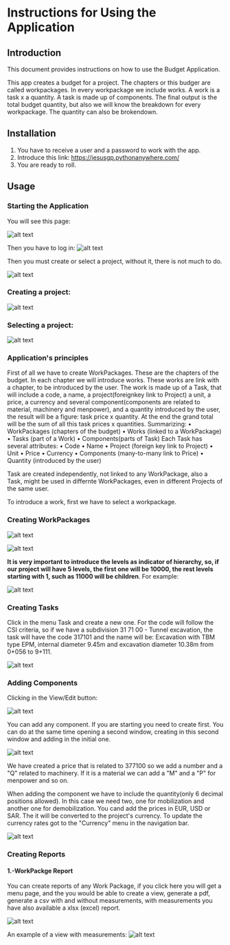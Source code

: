 # Instructions for Using the Application

## Introduction
This document provides instructions on how to use the Budget Application.

This app creates a budget for a project. The chapters or this budger are called workpackages. In every workpackage we include works. A work is a task x a quantity. A task is made up of components. The final output is the total budget quantity, but also we will know the breakdown for every workpackage. The quantity can also be brokendown.

## Installation
1. You have to receive a user and a password to work with the app.
2. Introduce this link: https://jesusgp.pythonanywhere.com/
3. You are ready to roll.

## Usage
### Starting the Application
You will see this page:

![alt text](/static/instructions/image-0.png)

Then you have to log in:
![alt text](/static/instructions/image-1.png)

Then you must create or select a project, without it, there is not much to do.

![alt text](/static/instructions/image-2.png)
### Creating a project:
![alt text](/static/instructions/image-4.png)


### Selecting a project:
![alt text](/static/instructions/image-3.png)

### Application's principles
First of all we have to create WorkPackages. These are the chapters of the budget. In each chapter we will introduce works. These works are link with a chapter, to be introduced by the user. The work is made up of a Task, that will include a code, a  name, a project(foreignkey link to Project) a unit, a price, a currency and several component(components are related to material, machinery and menpower), and a quantity introduced by the user, the result will be a figure: task price x quantity. At the end the grand total will be the sum of all this task prices x quantities.
Summarizing:
    • WorkPackages (chapters of the budget)
    • Works (linked to a WorkPackage)
    • Tasks (part of a Work)
    • Components(parts of Task)
Each Task has several attributes:
    • Code
    • Name
    • Project (foreign key link to Project)
    • Unit
    • Price
    • Currency
    • Components (many-to-many link to Price)
    • Quantity (introduced by the user)

Task are created independently, not linked to any WorkPackage, also a Task, might be used in differnte WorkPackages, even in different Projects of the same user. 

To introduce a work, first we have to select a workpackage.

### Creating WorkPackages
![alt text](/static/instructions/image-5.png)

![alt text](/static/instructions/image-6.png)

**It is very important to introduce the levels as indicator of hierarchy, so, if our project will have 5 levels, the first one will be 10000, the rest levels starting with 1, such as 11000 will be children**. For example:

![alt text](/static/instructions/image-7.png)

### Creating Tasks
Click in the menu Task and create a new one.
For the code will follow the CSI criteria, so if we have a subdivision 31 71 00 - Tunnel excavation, the task will have the code 317101 and the name will be: Excavation with TBM type EPM, internal diameter 9.45m and excavation diameter 10.38m from 0+056 to 9+111. 

![alt text](/static/instructions/image-8.png)

### Adding Components
Clicking in the View/Edit button:

![alt text](/static/instructions/image-9.png)

You can add any component. If you are starting you need to create first. You can do at the same time opening a second window, creating in this second window and adding in the initial one.

![alt text](/static/instructions/image-10.png)

We have created a price that is related to 377100 so we add a number and a "Q" related to machinery. If it is a material we can add a "M" and a "P" for menpower and so on.

When adding the component we have to include the quantity(only 6 decimal positions allowed). In this case we need two, one for mobilization and another one for demobilization. You cand add the prices in EUR, USD or SAR. The it will be converted to the project's currency. To update the currency rates got to the "Currency" menu in the navigation bar.

![alt text](/static/instructions/image-11.png)

### Creating Reports
#### 1.-WorkPackge Report
You can create reports of any Work Package, if you click here you will get a menu page, and the you would be able to create a view, generate a pdf, generate a csv with and without measurements, with measurements you have also available a xlsx (excel) report.

![alt text](/static/instructions/image-12.png)

An example of a view with measurements:
![alt text](/static/instructions/image-13.png)









